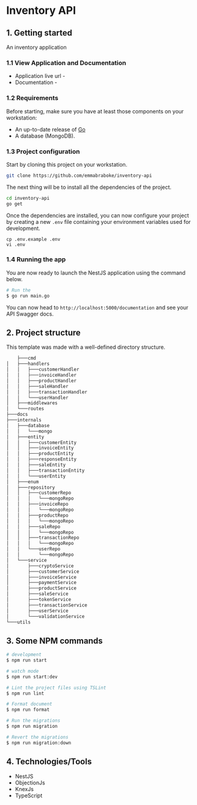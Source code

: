 # Inventory API

## 1. Getting started

An inventory application

### 1.1 View Application and Documentation

- Application live url - 
- Documentation - 

### 1.2 Requirements

Before starting, make sure you have at least those components on your workstation:

- An up-to-date release of [Go](https://go.dev/doc/install) 
- A database (MongoDB).

### 1.3 Project configuration

Start by cloning this project on your workstation.

```sh
git clone https://github.com/emmabraboke/inventory-api 
```

The next thing will be to install all the dependencies of the project.

```sh
cd inventory-api
go get 
```

Once the dependencies are installed, you can now configure your project by creating a new `.env` file containing your environment variables used for development.

```
cp .env.example .env
vi .env
```

### 1.4 Running the app

You are now ready to launch the NestJS application using the command below.

```sh
# Run the
$ go run main.go

```

You can now head to `http://localhost:5000/documentation` and see your API Swagger docs.

## 2. Project structure

This template was made with a well-defined directory structure.

```sh
    ├───cmd
│   ├───handlers
│   │   ├───customerHandler      
│   │   ├───invoiceHandler       
│   │   ├───productHandler       
│   │   ├───saleHandler
│   │   ├───transactionHandler
│   │   └───userHandler
│   ├───middlewares
│   └───routes
├───docs
├───internals
│   ├───database
│   │   └───mongo
│   ├───entity
│   │   ├───customerEntity
│   │   ├───invoiceEntity
│   │   ├───productEntity
│   │   ├───responseEntity
│   │   ├───saleEntity
│   │   ├───transactionEntity
│   │   └───userEntity
│   ├───enum
│   ├───repository
│   │   ├───customerRepo
│   │   │   └───mongoRepo
│   │   ├───invoiceRepo
│   │   │   └───mongoRepo
│   │   ├───productRepo
│   │   │   └───mongoRepo
│   │   ├───saleRepo
│   │   │   └───mongoRepo
│   │   ├───transactionRepo
│   │   │   └───mongoRepo
│   │   └───userRepo
│   │       └───mongoRepo
│   └───service
│       ├───cryptoService
│       ├───customerService
│       ├───invoiceService
│       ├───paymentService
│       ├───productService
│       ├───saleService
│       ├───tokenService
│       ├───transactionService
│       ├───userService
│       └───validationService
└───utils
```

## 3. Some NPM commands

```sh
# development
$ npm run start

# watch mode
$ npm run start:dev

# Lint the project files using TSLint
$ npm run lint

# Format document
$ npm run format

# Run the migrations
$ npm run migration

# Revert the migrations
$ npm run migration:down
```

## 4. Technologies/Tools

- NestJS
- ObjectionJs
- KnexJs
- TypeScript

